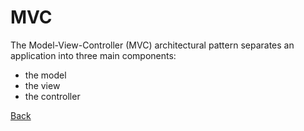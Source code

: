 # MVC


The Model-View-Controller (MVC) architectural pattern separates an application into three main components: 
* the model
* the view
* the controller

[Back](https://github.com/yeseniamolinab/mvc5-introduction/blob/master/README.md)
